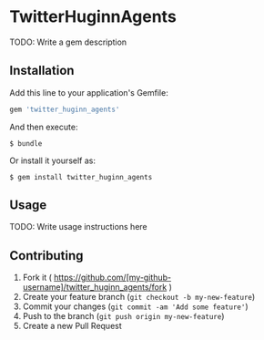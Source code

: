 # TwitterHuginnAgents

TODO: Write a gem description

## Installation

Add this line to your application's Gemfile:

```ruby
gem 'twitter_huginn_agents'
```

And then execute:

    $ bundle

Or install it yourself as:

    $ gem install twitter_huginn_agents

## Usage

TODO: Write usage instructions here

## Contributing

1. Fork it ( https://github.com/[my-github-username]/twitter_huginn_agents/fork )
2. Create your feature branch (`git checkout -b my-new-feature`)
3. Commit your changes (`git commit -am 'Add some feature'`)
4. Push to the branch (`git push origin my-new-feature`)
5. Create a new Pull Request
